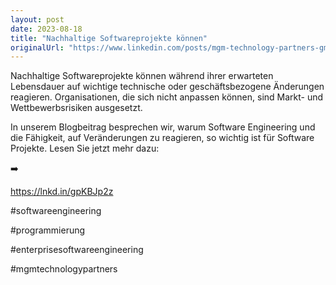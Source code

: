 ```yaml
---
layout: post
date: 2023-08-18
title: "Nachhaltige Softwareprojekte können"
originalUrl: "https://www.linkedin.com/posts/mgm-technology-partners-gmbh_die-prinzipien-des-enterprise-software-engineerings-activity-7094203018316828672--pG_?utm_source=share&utm_medium=member_desktop"
---
```


Nachhaltige Softwareprojekte können während ihrer erwarteten Lebensdauer auf wichtige technische oder geschäftsbezogene Änderungen reagieren. Organisationen, die sich nicht anpassen können, sind Markt- und Wettbewerbsrisiken ausgesetzt.

In unserem Blogbeitrag besprechen wir, warum Software Engineering und die Fähigkeit, auf Veränderungen zu reagieren, so wichtig ist für Software Projekte. Lesen Sie jetzt mehr dazu:

➡️

https://lnkd.in/gpKBJp2z

#softwareengineering

#programmierung

#enterprisesoftwareengineering

#mgmtechnologypartners